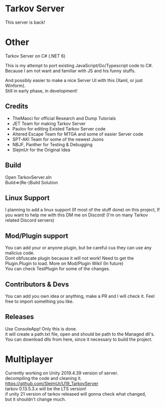 # Tarkov Server
This server is back!

# Other
Tarkov Server on C# (.NET 6)

This is my attempt to port existing JavaScript/Go/Typescript code to C#.\
Because I am not want and familiar with JS and his funny stuffs.

And possibly easier to make a nice Server UI with this (Xaml, or just Winform).\
Still in early phase, in development!

## Credits
- TheMaoci for official Research and Dump Tutorials
- JET Team for making Tarkov Server
- Paulov for editing Existed Tarkov Server code
- Altered Escape Team for MTGA and some of easier Server code
- SPT-AKI Team for some of the newest Jsons
- NBJF, Panther for Testing & Debugging
- SlejmUr for the Original Idea

## Build
Open TarkovServer.sln\
Build=>(Re-)Build Solution

## Linux Support
I planning to add a linux support (If most of the stuff done) on this project, If you want to help me with this DM me on Discord!
(I'm on many Tarkov related Discord servers)

## Mod/Plugin support
You can add your or anyone plugin, but be careful cus they can use any malicius code.\
Dont obfuscate plugin because it will not work! Need to get the Plugin.Plugin to load. More on Mod/Plugin Wiki! (In future)\
You can check TestPlugin for some of the changes.

## Contributors & Devs
You can add you own idea or anything, make a PR and I will check it. Feel free to import something you like.

## Releases
Use ConsoleApp! Only this is done.\
it will create a path.txt file, open and should be path to the Managed dll's.
You can download dlls from here, since it necessary to build the project.

# Multiplayer
Currently working on Unity 2019.4.39 version of server. \
decompiling the code and cleaning it. \
https://github.com/SlejmUr/U19_TarkovServer \
tarkov 0.13.5.3.x will be the LTS version!\
if unity 21 version of tarkov released will gonna check what changed,\
but it shouldn't change much.
